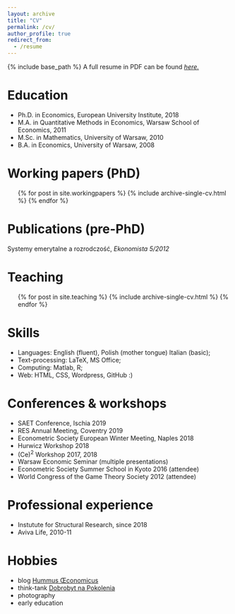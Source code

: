 ```yaml
---
layout: archive
title: "CV"
permalink: /cv/
author_profile: true
redirect_from:
  - /resume
---
```


{% include base_path %}
A full resume in PDF can be found [*here.*](https://jfranaszek.github.io/files/cv_1807.pdf)

Education
======
* Ph.D. in Economics, European University Institute, 2018
* M.A. in Quantitative Methods in Economics, Warsaw School of Economics, 2011
* M.Sc. in Mathematics, University of Warsaw, 2010
* B.A. in Economics, University of Warsaw, 2008


Working papers (PhD)
======
  <ul>{% for post in site.workingpapers %}
    {% include archive-single-cv.html %}
  {% endfor %}</ul>
  
Publications (pre-PhD)
======
Systemy emerytalne a rozrodczość, _Ekonomista 5/2012_
  
Teaching
======
  <ul>{% for post in site.teaching %}
    {% include archive-single-cv.html %}
  {% endfor %}</ul>
  
Skills
======
* Languages: English (fluent), Polish (mother tongue) Italian (basic);
* Text-processing: LaTeX, MS Office;
* Computing: Matlab, R;
* Web: HTML, CSS, Wordpress, GitHub :)

  
Conferences & workshops
======
* SAET Conference, Ischia 2019
* RES Annual Meeting, Coventry 2019
* Econometric Society European Winter Meeting, Naples 2018
* Hurwicz Workshop 2018
* (Ce)<sup>2</sup> Workshop 2017, 2018
* Warsaw Economic Seminar (multiple presentations)
* Econometric Society Summer School in Kyoto 2016 (attendee)
* World Congress of the Game Theory Society 2012 (attendee)

Professional experience
=====
* Instutute for Structural Research, since 2018
* Aviva Life, 2010-11

Hobbies
======
* blog [Hummus Œconomicus](http://hummuseconomicus.pl)
* think-tank [Dobrobyt na Pokolenia](http://napokolenia.pl/)
* photography
* early education

